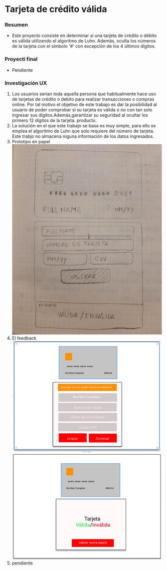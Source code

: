 # Tarjeta de crédito válida

### Resumen
* Este proyecto consiste en determinar si una tarjeta de crédito o débito es válida utilizando el algoritmo de Luhn. Además, oculta los números de la tarjeta con el símbolo '#' con excepción de los 4 últimos dígitos.

### Proyecti final
* Pendiente
### Investigación UX

  1. Los usuarios serian toda aquella persona que habitualmente hace  uso de tarjetas de crédito o debito para realizar transacciones o compras online. Por tal motivo el objetivo de este trabajo es dar la posibilidad al usuario de poder comprobar si su tarjeta es válida o no con tan solo ingresar sus dígitos.Además,garantizar su seguridad al  ocultar los primero 12 dígitos de la tarjeta.
  producto.
  2. La solución en el que este trabajo se basa es muy simple, para ello se emplea el algoritmo de Luhn que solo requiere del número de tarjeta. Este trabjo no almacena niguna información de los datos ingresados.
  3. Prototipo en papel
  ![](src/img/prototipo.png)
  1. El feedback
   ![](src/img/screen1.png) ![](src/img/screen2.png)
  2. pendiente 

